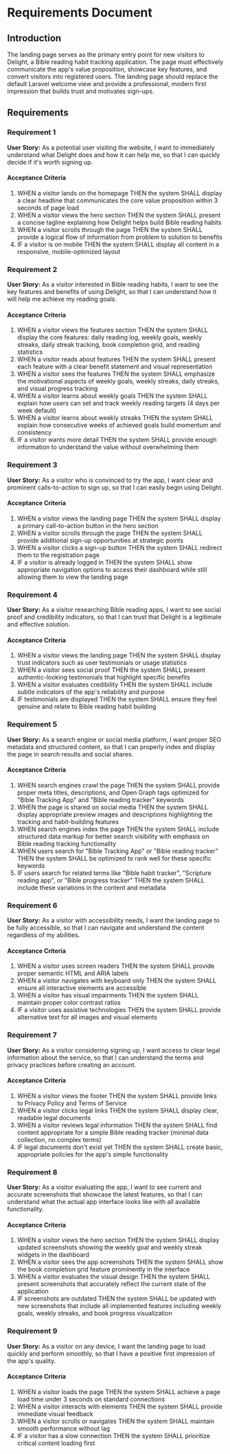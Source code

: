 # Requirements Document

## Introduction

The landing page serves as the primary entry point for new visitors to Delight, a Bible reading habit tracking application. The page must effectively communicate the app's value proposition, showcase key features, and convert visitors into registered users. The landing page should replace the default Laravel welcome view and provide a professional, modern first impression that builds trust and motivates sign-ups.

## Requirements

### Requirement 1

**User Story:** As a potential user visiting the website, I want to immediately understand what Delight does and how it can help me, so that I can quickly decide if it's worth signing up.

#### Acceptance Criteria

1. WHEN a visitor lands on the homepage THEN the system SHALL display a clear headline that communicates the core value proposition within 3 seconds of page load
2. WHEN a visitor views the hero section THEN the system SHALL present a concise tagline explaining how Delight helps build Bible reading habits
3. WHEN a visitor scrolls through the page THEN the system SHALL provide a logical flow of information from problem to solution to benefits
4. IF a visitor is on mobile THEN the system SHALL display all content in a responsive, mobile-optimized layout

### Requirement 2

**User Story:** As a visitor interested in Bible reading habits, I want to see the key features and benefits of using Delight, so that I can understand how it will help me achieve my reading goals.

#### Acceptance Criteria

1. WHEN a visitor views the features section THEN the system SHALL display the core features: daily reading log, weekly goals, weekly streaks, daily streak tracking, book completion grid, and reading statistics
2. WHEN a visitor reads about features THEN the system SHALL present each feature with a clear benefit statement and visual representation
3. WHEN a visitor sees the features THEN the system SHALL emphasize the motivational aspects of weekly goals, weekly streaks, daily streaks, and visual progress tracking
4. WHEN a visitor learns about weekly goals THEN the system SHALL explain how users can set and track weekly reading targets (4 days per week default)
5. WHEN a visitor learns about weekly streaks THEN the system SHALL explain how consecutive weeks of achieved goals build momentum and consistency
6. IF a visitor wants more detail THEN the system SHALL provide enough information to understand the value without overwhelming them

### Requirement 3

**User Story:** As a visitor who is convinced to try the app, I want clear and prominent calls-to-action to sign up, so that I can easily begin using Delight.

#### Acceptance Criteria

1. WHEN a visitor views the landing page THEN the system SHALL display a primary call-to-action button in the hero section
2. WHEN a visitor scrolls through the page THEN the system SHALL provide additional sign-up opportunities at strategic points
3. WHEN a visitor clicks a sign-up button THEN the system SHALL redirect them to the registration page
4. IF a visitor is already logged in THEN the system SHALL show appropriate navigation options to access their dashboard while still allowing them to view the landing page

### Requirement 4

**User Story:** As a visitor researching Bible reading apps, I want to see social proof and credibility indicators, so that I can trust that Delight is a legitimate and effective solution.

#### Acceptance Criteria

1. WHEN a visitor views the landing page THEN the system SHALL display trust indicators such as user testimonials or usage statistics
2. WHEN a visitor sees social proof THEN the system SHALL present authentic-looking testimonials that highlight specific benefits
3. WHEN a visitor evaluates credibility THEN the system SHALL include subtle indicators of the app's reliability and purpose
4. IF testimonials are displayed THEN the system SHALL ensure they feel genuine and relate to Bible reading habit building

### Requirement 5

**User Story:** As a search engine or social media platform, I want proper SEO metadata and structured content, so that I can properly index and display the page in search results and social shares.

#### Acceptance Criteria

1. WHEN search engines crawl the page THEN the system SHALL provide proper meta titles, descriptions, and Open Graph tags optimized for "Bible Tracking App" and "Bible reading tracker" keywords
2. WHEN the page is shared on social media THEN the system SHALL display appropriate preview images and descriptions highlighting the tracking and habit-building features
3. WHEN search engines index the page THEN the system SHALL include structured data markup for better search visibility with emphasis on Bible reading tracking functionality
4. WHEN users search for "Bible Tracking App" or "Bible reading tracker" THEN the system SHALL be optimized to rank well for these specific keywords
5. IF users search for related terms like "Bible habit tracker", "Scripture reading app", or "Bible progress tracker" THEN the system SHALL include these variations in the content and metadata

### Requirement 6

**User Story:** As a visitor with accessibility needs, I want the landing page to be fully accessible, so that I can navigate and understand the content regardless of my abilities.

#### Acceptance Criteria

1. WHEN a visitor uses screen readers THEN the system SHALL provide proper semantic HTML and ARIA labels
2. WHEN a visitor navigates with keyboard only THEN the system SHALL ensure all interactive elements are accessible
3. WHEN a visitor has visual impairments THEN the system SHALL maintain proper color contrast ratios
4. IF a visitor uses assistive technologies THEN the system SHALL provide alternative text for all images and visual elements

### Requirement 7

**User Story:** As a visitor considering signing up, I want access to clear legal information about the service, so that I can understand the terms and privacy practices before creating an account.

#### Acceptance Criteria

1. WHEN a visitor views the footer THEN the system SHALL provide links to Privacy Policy and Terms of Service
2. WHEN a visitor clicks legal links THEN the system SHALL display clear, readable legal documents
3. WHEN a visitor reviews legal information THEN the system SHALL find content appropriate for a simple Bible reading tracker (minimal data collection, no complex terms)
4. IF legal documents don't exist yet THEN the system SHALL create basic, appropriate policies for the app's simple functionality

### Requirement 8

**User Story:** As a visitor evaluating the app, I want to see current and accurate screenshots that showcase the latest features, so that I can understand what the actual app interface looks like with all available functionality.

#### Acceptance Criteria

1. WHEN a visitor views the hero section THEN the system SHALL display updated screenshots showing the weekly goal and weekly streak widgets in the dashboard
2. WHEN a visitor sees the app screenshots THEN the system SHALL show the book completion grid feature prominently in the interface
3. WHEN a visitor evaluates the visual design THEN the system SHALL present screenshots that accurately reflect the current state of the application
4. IF screenshots are outdated THEN the system SHALL be updated with new screenshots that include all implemented features including weekly goals, weekly streaks, and book progress visualization

### Requirement 9

**User Story:** As a visitor on any device, I want the landing page to load quickly and perform smoothly, so that I have a positive first impression of the app's quality.

#### Acceptance Criteria

1. WHEN a visitor loads the page THEN the system SHALL achieve a page load time under 3 seconds on standard connections
2. WHEN a visitor interacts with elements THEN the system SHALL provide immediate visual feedback
3. WHEN a visitor scrolls or navigates THEN the system SHALL maintain smooth performance without lag
4. IF a visitor has a slow connection THEN the system SHALL prioritize critical content loading first